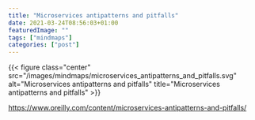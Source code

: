 ```yaml
---
title: "Microservices antipatterns and pitfalls"
date: 2021-03-24T08:56:03+01:00
featuredImage: ""
tags: ["mindmaps"]
categories: ["post"]
---
```


<!--more-->

{{< figure class="center" src="/images/mindmaps/microservices_antipatterns_and_pitfalls.svg" alt="Microservices antipatterns and pitfalls" title="Microservices antipatterns and pitfalls" >}}

https://www.oreilly.com/content/microservices-antipatterns-and-pitfalls/

